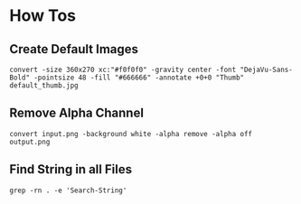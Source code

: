# How Tos

## Create Default Images

```
convert -size 360x270 xc:"#f0f0f0" -gravity center -font "DejaVu-Sans-Bold" -pointsize 48 -fill "#666666" -annotate +0+0 "Thumb" default_thumb.jpg
```

## Remove Alpha Channel

```
convert input.png -background white -alpha remove -alpha off output.png
```

## Find String in all Files

```
grep -rn . -e 'Search-String'
```
